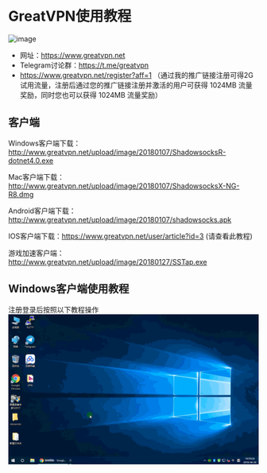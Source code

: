 # GreatVPN使用教程    
![image](https://www.greatvpn.net/assets/images/home_logo.png)
* 网址：https://www.greatvpn.net
* Telegram讨论群：https://t.me/greatvpn
* https://www.greatvpn.net/register?aff=1 （通过我的推广链接注册可得2G试用流量，注册后通过您的推广链接注册并激活的用户可获得 1024MB 流量奖励，同时您也可以获得 1024MB 流量奖励）

## 客户端    
Windows客户端下载：http://www.greatvpn.net/upload/image/20180107/ShadowsocksR-dotnet4.0.exe 

Mac客户端下载：http://www.greatvpn.net/upload/image/20180107/ShadowsocksX-NG-R8.dmg 

Android客户端下载：http://www.greatvpn.net/upload/image/20180107/shadowsocks.apk 

IOS客户端下载：https://www.greatvpn.net/user/article?id=3  (请查看此教程)

游戏加速客户端：http://www.greatvpn.net/upload/image/20180127/SSTap.exe 

Windows客户端使用教程
---------
注册登录后按照以下教程操作
![image](https://github.com/greatvpn/vpn/blob/master/ForWindows.gif)
